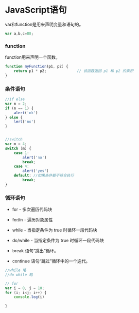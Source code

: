 
# JavaScript语句

var和function是用来声明变量和语句的。
```JavaScript
var a,b,c=88;

```

### function 

function用来声明一个函数。

```JavaScript
function myFunction(p1, p2) {
    return p1 * p2;              // 该函数返回 p1 和 p2 的乘积
}
```


### 条件语句

```JavaScript
//if else
var n = 2;
if (n == 1) {
    alert('ok')
} else {
    lert('no')
}


//switch
var m = 4;
switch (m) {
    case 1:
        alert('no')
        break;
    case 4:
        alert('yes')
    default: //如果条件都不符合执行
        break;
}

```

### 循环语句

* for - 多次遍历代码块
* for/in - 遍历对象属性
* while - 当指定条件为 true 时循环一段代码块
* do/while - 当指定条件为 true 时循环一段代码块


* break 语句“跳出”循环。
* continue 语句“跳过”循环中的一个迭代。

```JavaScript
//while 略
//do while 略

// for
var i = 0, j = 10;
for (i; i<j; i++) {
    console.log(i)
    
}

```

